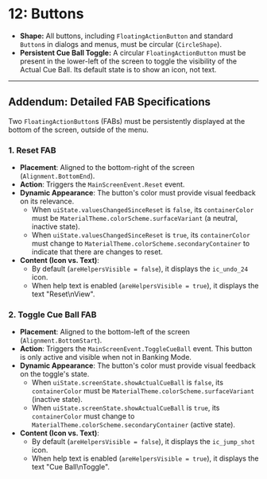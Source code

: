 # 12: Buttons

* **Shape:** All buttons, including `FloatingActionButton` and standard `Button`s in dialogs and menus, must be circular (`CircleShape`).
* **Persistent Cue Ball Toggle:** A circular `FloatingActionButton` must be present in the lower-left of the screen to toggle the visibility of the Actual Cue Ball. Its default state is to show an icon, not text.

***
## Addendum: Detailed FAB Specifications

Two `FloatingActionButton`s (FABs) must be persistently displayed at the bottom of the screen, outside of the menu.

### 1. Reset FAB

* **Placement**: Aligned to the bottom-right of the screen (`Alignment.BottomEnd`).
* **Action**: Triggers the `MainScreenEvent.Reset` event.
* **Dynamic Appearance**: The button's color must provide visual feedback on its relevance.
  * When `uiState.valuesChangedSinceReset` is `false`, its `containerColor` must be `MaterialTheme.colorScheme.surfaceVariant` (a neutral, inactive state).
  * When `uiState.valuesChangedSinceReset` is `true`, its `containerColor` must change to `MaterialTheme.colorScheme.secondaryContainer` to indicate that there are changes to reset.
* **Content (Icon vs. Text)**:
  * By default (`areHelpersVisible = false`), it displays the `ic_undo_24` icon.
  * When help text is enabled (`areHelpersVisible = true`), it displays the text "Reset\nView".

### 2. Toggle Cue Ball FAB

* **Placement**: Aligned to the bottom-left of the screen (`Alignment.BottomStart`).
* **Action**: Triggers the `MainScreenEvent.ToggleCueBall` event. This button is only active and visible when not in Banking Mode.
* **Dynamic Appearance**: The button's color must provide visual feedback on the toggle's state.
  * When `uiState.screenState.showActualCueBall` is `false`, its `containerColor` must be `MaterialTheme.colorScheme.surfaceVariant` (inactive state).
  * When `uiState.screenState.showActualCueBall` is `true`, its `containerColor` must change to `MaterialTheme.colorScheme.secondaryContainer` (active state).
* **Content (Icon vs. Text)**:
  * By default (`areHelpersVisible = false`), it displays the `ic_jump_shot` icon.
  * When help text is enabled (`areHelpersVisible = true`), it displays the text "Cue Ball\nToggle".